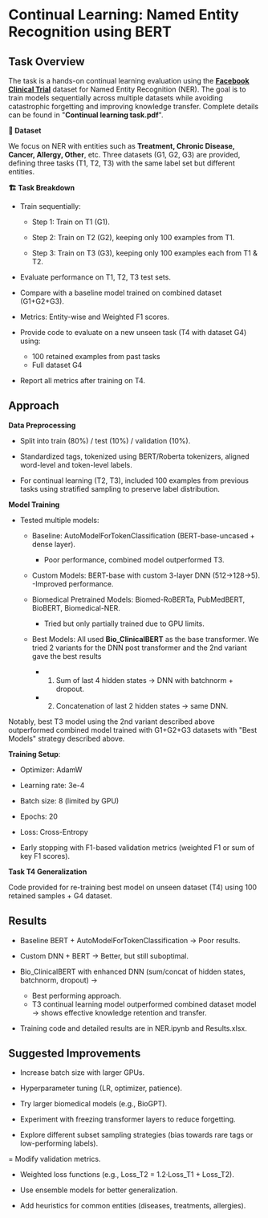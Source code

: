 # Continual Learning: Named Entity Recognition using BERT
## Task Overview
The task is a hands-on continual learning evaluation using the [**Facebook Clinical Trial**](https://github.com/facebookresearch/Clinical-Trial-Parser) dataset for Named Entity Recognition (NER). The goal is to train models sequentially across multiple datasets while avoiding catastrophic forgetting and improving knowledge transfer. Complete details can be found in "**Continual learning task.pdf**".

**📂 Dataset**

We focus on NER with entities such as **Treatment, Chronic Disease, Cancer, Allergy, Other**, etc. Three datasets (G1, G2, G3) are provided, defining three tasks (T1, T2, T3) with the same label set but different entities.

**🏗️ Task Breakdown**

- Train sequentially:

  - Step 1: Train on T1 (G1).

  - Step 2: Train on T2 (G2), keeping only 100 examples from T1.

  - Step 3: Train on T3 (G3), keeping only 100 examples each from T1 & T2.

- Evaluate performance on T1, T2, T3 test sets.

- Compare with a baseline model trained on combined dataset (G1+G2+G3).

- Metrics: Entity-wise and Weighted F1 scores.

- Provide code to evaluate on a new unseen task (T4 with dataset G4) using:
  - 100 retained examples from past tasks
  - Full dataset G4

- Report all metrics after training on T4.

## Approach

**Data Preprocessing**

- Split into train (80%) / test (10%) / validation (10%).

- Standardized tags, tokenized using BERT/Roberta tokenizers, aligned word-level and token-level labels.

- For continual learning (T2, T3), included 100 examples from previous tasks using stratified sampling to preserve label distribution.

**Model Training**

- Tested multiple models:

  - Baseline: AutoModelForTokenClassification (BERT-base-uncased + dense layer).
    - Poor performance, combined model outperformed T3.

  - Custom Models: BERT-base with custom 3-layer DNN (512→128→5).
     -Improved performance.

  - Biomedical Pretrained Models: Biomed-RoBERTa, PubMedBERT, BioBERT, Biomedical-NER.
    - Tried but only partially trained due to GPU limits.

  - Best Models: All used **Bio_ClinicalBERT** as the base transformer. We tried 2 variants for the DNN post transformer and the 2nd variant gave the best results
    - 1) Sum of last 4 hidden states → DNN with batchnorm + dropout.
    - 2) Concatenation of last 2 hidden states → same DNN.

Notably, best T3 model using the 2nd variant described above outperformed combined model trained with G1+G2+G3 datasets with "Best Models" strategy described above.

**Training Setup**:

- Optimizer: AdamW

- Learning rate: 3e-4

- Batch size: 8 (limited by GPU)

- Epochs: 20

- Loss: Cross-Entropy

- Early stopping with F1-based validation metrics (weighted F1 or sum of key F1 scores).

**Task T4 Generalization**

Code provided for re-training best model on unseen dataset (T4) using 100 retained samples + G4 dataset.

## Results

- Baseline BERT + AutoModelForTokenClassification → Poor results.

- Custom DNN + BERT → Better, but still suboptimal.

- Bio_ClinicalBERT with enhanced DNN (sum/concat of hidden states, batchnorm, dropout) →
  - Best performing approach.
  - T3 continual learning model outperformed combined dataset model → shows effective knowledge retention and transfer.

- Training code and detailed results are in NER.ipynb and Results.xlsx.

## Suggested Improvements

- Increase batch size with larger GPUs.

- Hyperparameter tuning (LR, optimizer, patience).

- Try larger biomedical models (e.g., BioGPT).

- Experiment with freezing transformer layers to reduce forgetting.

- Explore different subset sampling strategies (bias towards rare tags or low-performing labels).

= Modify validation metrics.

- Weighted loss functions (e.g., Loss_T2 = 1.2·Loss_T1 + Loss_T2).

- Use ensemble models for better generalization.

- Add heuristics for common entities (diseases, treatments, allergies).

